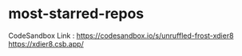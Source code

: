 # most-starred-repos

CodeSandbox Link : 
https://codesandbox.io/s/unruffled-frost-xdier8
https://xdier8.csb.app/

